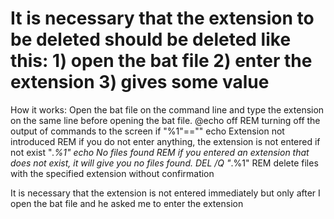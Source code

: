 
# It is necessary that the extension to be deleted should be deleted like this: 1) open the bat file 2) enter the extension 3) gives some value

How it works: Open the bat file on the command line and type the extension on the same line before opening the bat file.
@echo off
REM turning off the output of commands to the screen
if "%1"=="" echo Extension not introduced
REM if you do not enter anything, the extension is not entered
if not exist "*.%1" echo No files found
REM if you entered an extension that does not exist, it will give you no files found.
DEL /Q "*.%1"
REM delete files with the specified extension without confirmation


It is necessary that the extension is not entered immediately but only after I open the bat file and he asked me to enter the extension

        